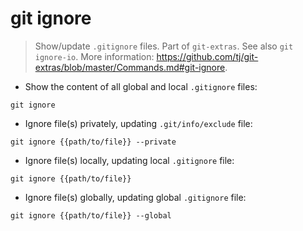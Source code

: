 # git ignore

> Show/update `.gitignore` files.
> Part of `git-extras`. See also `git ignore-io`.
> More information: <https://github.com/tj/git-extras/blob/master/Commands.md#git-ignore>.

- Show the content of all global and local `.gitignore` files:

`git ignore`

- Ignore file(s) privately, updating `.git/info/exclude` file:

`git ignore {{path/to/file}} --private`

- Ignore file(s) locally, updating local `.gitignore` file:

`git ignore {{path/to/file}}`

- Ignore file(s) globally, updating global `.gitignore` file:

`git ignore {{path/to/file}} --global`
